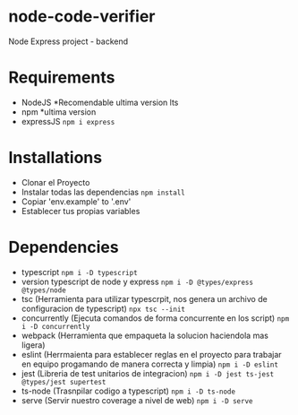 # node-code-verifier
Node Express project - backend

# Requirements

- NodeJS *Recomendable ultima version lts
- npm *ultima version
- expressJS ```npm i express```

# Installations

- Clonar el Proyecto
- Instalar todas las dependencias ```npm install```
- Copiar 'env.example' to '.env' 
- Establecer tus propias variables

# Dependencies

- typescript ```npm i -D typescript```
- version typescript de node y express ```npm i -D @types/express @types/node```
- tsc (Herramienta para utilizar typescrpit, nos genera un archivo de configuracion de typescript) ```npx tsc --init```
- concurrently (Ejecuta comandos de forma concurrente en los script) ```npm i -D concurrently```
- webpack (Herramienta que empaqueta la solucion haciendola mas ligera)
- eslint (Herrmaienta para establecer reglas en el proyecto para trabajar en equipo progamando de manera correcta y limpia)      ```npm i -D eslint```
- jest (Libreria de test unitarios de integracion) ```npm i -D jest ts-jest @types/jest supertest```
- ts-node (Trasnpilar codigo a typescript) ```npm i -D ts-node```
- serve (Servir nuestro coverage a nivel de web) ```npm i -D serve```
